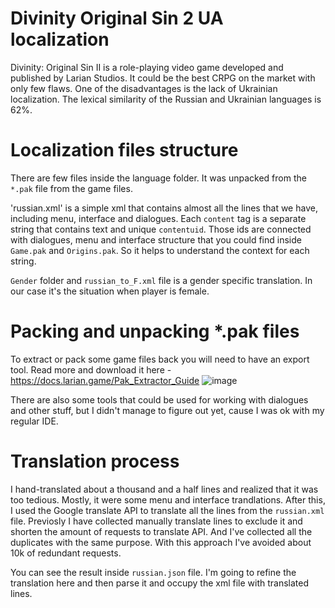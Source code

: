 # Divinity Original Sin 2 UA localization

Divinity: Original Sin II is a role-playing video game developed and published by Larian Studios.
It could be the best CRPG on the market with only few flaws. One of the disadvantages is the lack of Ukrainian localization.
The lexical similarity of the Russian and Ukrainian languages is 62%.

# Localization files structure
There are few files inside the language folder. It was unpacked from the `*.pak` file from the game files.

'russian.xml' is a simple xml that contains almost all the lines that we have, including menu, interface and dialogues.
Each `content` tag is a separate string that contains text and unique `contentuid`. Those ids are connected with dialogues,
menu and interface structure that you could find inside `Game.pak` and `Origins.pak`. So it helps to understand the context for each string.

`Gender` folder and `russian_to_F.xml` file is a gender specific translation. In our case it's the situation when player is female.

# Packing and unpacking *.pak files 
To extract or pack some game files back you will need to have an export tool. Read more and download it here - https://docs.larian.game/Pak_Extractor_Guide
![image](https://user-images.githubusercontent.com/55234934/188365166-7be2e199-05ad-42b4-9c5c-bbf98f9de868.png)

There are also some tools that could be used for working with dialogues and other stuff, but I didn't manage to figure out yet, cause I was ok with my regular IDE.

# Translation process
I hand-translated about a thousand and a half lines and realized that it was too tedious. Mostly, it were some menu and interface trandlations.
After this, I used the Google translate API to translate all the lines from the `russian.xml` file. Previosly I have collected manually translate
lines to exclude it and shorten the amount of requests to translate API. And I've collected all the duplicates with the same purpose. With this
approach I've avoided about 10k of redundant requests.

You can see the result inside `russian.json` file. I'm going to refine the translation here and then parse it and occupy the xml file with
translated lines. 
